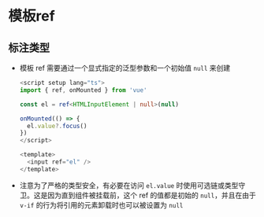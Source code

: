 # 模板ref

## 标注类型

- 模板 ref 需要通过一个显式指定的泛型参数和一个初始值 `null` 来创建

    ```ts
    <script setup lang="ts">
    import { ref, onMounted } from 'vue'

    const el = ref<HTMLInputElement | null>(null)

    onMounted(() => {
      el.value?.focus()
    })
    </script>

    <template>
      <input ref="el" />
    </template>
    ```

- 注意为了严格的类型安全，有必要在访问 `el.value` 时使用可选链或类型守卫。这是因为直到组件被挂载前，这个 ref 的值都是初始的 `null`，并且在由于 `v-if` 的行为将引用的元素卸载时也可以被设置为 `null`
